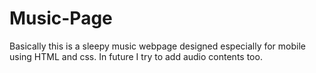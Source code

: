 # Music-Page
Basically this is a sleepy music webpage designed especially for mobile using HTML and css. In future I try to add audio contents too.
